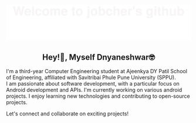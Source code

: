 [![MasterHead](https://github.com/BEPb/BEPb/blob/main/assets/Bottom_up.svg)](https://favourryan.netlify.app)
<h2 align="center">Hey!👋, Myself Dnyaneshwar🤓</h2>

I'm a third-year Computer Engineering student at Ajeenkya DY Patil School of Engineering, affiliated with Savitribai Phule Pune University (SPPU). 
<br>
I am passionate about software development, with a particular focus on Android development and APIs. I'm currently working on various android projects. I enjoy learning new technologies and contributing to open-source projects.

Let's connect and collaborate on exciting projects!



<!--
**Dnyanesh3256/Dnyanesh3256** is a ✨ _special_ ✨ repository because its `README.md` (this file) appears on your GitHub profile.

Here are some ideas to get you started:

- 🔭 I’m currently working on ...
- 🌱 I’m currently learning ...
- 👯 I’m looking to collaborate on ...
- 🤔 I’m looking for help with ...
- 💬 Ask me about ...
- 📫 How to reach me: ...
- 😄 Pronouns: ...
- ⚡ Fun fact: ...
-->
